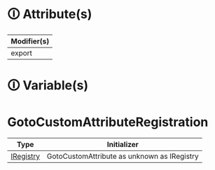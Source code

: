 # &#128712; Attribute(s)

| Modifier(s)                            |
|----------------------------------------|
| export |

# &#128712; Variable(s)

# GotoCustomAttributeRegistration

| Type                        | Initializer                       |
|-----------------------------|-----------------------------------|
| [IRegistry](https://hamedfathi.gitbook.io/aurelia-2-doc-api/kernel/interface/di/iregistry) | GotoCustomAttribute as unknown as IRegistry |